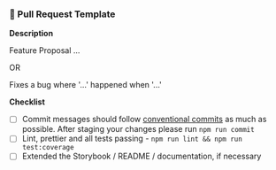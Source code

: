 ### 🚀 Pull Request Template

**Description**

Feature Proposal ...

OR

Fixes a bug where '...' happened when '...'

**Checklist**

- [ ] Commit messages should follow [conventional commits](https://www.conventionalcommits.org/en/v1.0.0/) as much as possible. After staging your changes please run `npm run commit`
- [ ] Lint, prettier and all tests passing - `npm run lint && npm run test:coverage`
- [ ] Extended the Storybook / README / documentation, if necessary
